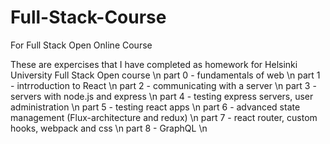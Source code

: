 # Full-Stack-Course
For Full Stack Open Online Course

These are expercises that I have completed as homework for Helsinki University Full Stack Open course
\n
part 0 - fundamentals of web \n
part 1 - intrroduction to React \n
part 2 - communicating with a server \n
part 3 - servers with node.js and express \n
part 4 - testing express servers, user administration \n
part 5 - testing react apps \n
part 6 - advanced state management (Flux-architecture and redux) \n
part 7 - react router, custom hooks, webpack and css \n
part 8 - GraphQL \n
